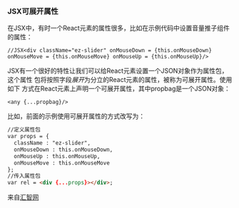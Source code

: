 ### JSX可展开属性

在JSX中，有时一个React元素的属性很多，比如在示例代码中设置音量推子组件 的属性：

```
//JSX<div className="ez-slider" onMouseDown = {this.onMouseDown} onMouseMove = {this.onMouseMove} onMouseUp = {this.onMouseUp}/>
```

JSX有一个很好的特性让我们可以给React元素设置一个JSON对象作为属性包，这个属性 包将按照字段*展开*为分立的React元素的属性，被称为可展开属性。使用如下 方式在React元素上声明一个可展开属性，其中propbag是一个JSON对象：

```
<any {...propbag}/>
```

比如，前面的示例使用可展开属性的方式改写为：

```html
//定义属性包
var props = {    
  className : "ez-slider",    
  onMouseDown : this.onMouseDown,    
  onMouseUp : this.onMouseUp,    
  onMouseMove : this.onMouseMove
}; 
//传入属性包
var rel = <div {...props}></div>;
```

来自[汇智网](http://www.hubwiz.com/class/552762019964049d1872fc88)